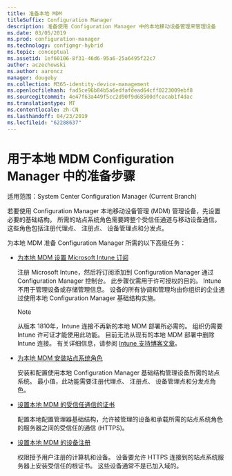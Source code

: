 ```yaml
---
title: 准备本地 MDM
titleSuffix: Configuration Manager
description: 准备使用 Configuration Manager 中的本地移动设备管理来管理设备
ms.date: 03/05/2019
ms.prod: configuration-manager
ms.technology: configmgr-hybrid
ms.topic: conceptual
ms.assetid: 1ef60106-8f31-46d6-95a6-25a6495f22c7
author: aczechowski
ms.author: aaroncz
manager: dougeby
ms.collection: M365-identity-device-management
ms.openlocfilehash: fad5ce96b84b5a6edfafdead64cff0223009ebf8
ms.sourcegitcommit: 4e47f63a449f5cc2d90f9d68500dfcacab1f4dac
ms.translationtype: MT
ms.contentlocale: zh-CN
ms.lasthandoff: 04/23/2019
ms.locfileid: "62288637"
---
```

# <a name="preparation-steps-for-on-premises-mdm-in-configuration-manager"></a>用于本地 MDM Configuration Manager 中的准备步骤

适用范围：System Center Configuration Manager (Current Branch)

若要使用 Configuration Manager 本地移动设备管理 (MDM) 管理设备，先设置必要的基础结构。 所需的站点系统角色需要跨整个受信任通道与移动设备通信。 这些角色包括注册代理点、 注册点、 设备管理点和分发点。

为本地 MDM 准备 Configuration Manager 所需的以下高级任务：  

- [为本地 MDM 设置 Microsoft Intune 订阅](/sccm/mdm/get-started/set-up-intune-subscription-on-premises-mdm)  

    注册 Microsoft Intune，然后将订阅添加到 Configuration Manager 通过 Configuration Manager 控制台。 此步骤仅需用于许可授权的目的。 Intune 不用于管理设备或存储管理信息。 设备的所有协调和管理均由你组织的企业通过使用本地 Configuration Manager 基础结构实施。  

    > [!Note]  
    > 从版本 1810年，Intune 连接不再新的本地 MDM 部署所必需的。<!--3607730, fka 1359124--> 组织仍需要 Intune 许可证才能使用此功能。 目前无法从现有的本地 MDM 部署中删除 Intune 连接。 有关详细信息，请参阅 [Intune 支持博客文章](https://techcommunity.microsoft.com/t5/Intune-Customer-Success/Move-from-Hybrid-Mobile-Device-Management-to-Intune-on-Azure/ba-p/280150)。  

- [为本地 MDM 安装站点系统角色](/sccm/mdm/get-started/install-site-system-roles-for-on-premises-mdm)  

    安装和配置使用本地 Configuration Manager 基础结构管理设备所需的站点系统。 最小值，此功能需要注册代理点、 注册点、 设备管理点和分发点角色。  

- [设置本地 MDM 的受信任通信的证书](/sccm/mdm/get-started/set-up-certificates-on-premises-mdm)  

    配置本地配置管理器基础结构，允许被管理的设备和承载所需的站点系统角色的服务器之间的受信任的通信 (HTTPS)。  

- [设置本地 MDM 的设备注册](/sccm/mdm/get-started/set-up-device-enrollment-on-premises-mdm)  

    权限授予用户注册的计算机和设备。 设备要允许 HTTPS 连接到的站点系统服务器上安装受信任的根证书。 这些设备通常不是已加入域的。  

